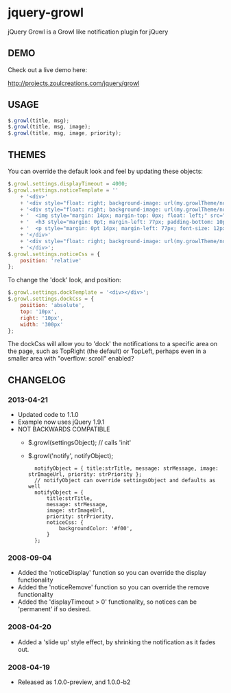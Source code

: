 jquery-growl
============

jQuery Growl is a Growl like notification plugin for jQuery

## DEMO

Check out a live demo here: 

http://projects.zoulcreations.com/jquery/growl

## USAGE
```javascript
$.growl(title, msg);
$.growl(title, msg, image);
$.growl(title, msg, image, priority);
```

## THEMES

You can override the default look and feel by updating these objects:
```javascript
$.growl.settings.displayTimeout = 4000;
$.growl.settings.noticeTemplate = ''
	+ '<div>'
	+ '<div style="float: right; background-image: url(my.growlTheme/normalTop.png); position: relative; width: 259px; height: 16px; margin: 0pt;"></div>'
	+ '<div style="float: right; background-image: url(my.growlTheme/normalBackground.png); position: relative; display: block; color: #ffffff; font-family: Arial; font-size: 12px; line-height: 14px; width: 259px; margin: 0pt;">' 
	+ '  <img style="margin: 14px; margin-top: 0px; float: left;" src="%image%" />'
	+ '  <h3 style="margin: 0pt; margin-left: 77px; padding-bottom: 10px; font-size: 13px;">%title%</h3>'
	+ '  <p style="margin: 0pt 14px; margin-left: 77px; font-size: 12px;">%message%</p>'
	+ '</div>'
	+ '<div style="float: right; background-image: url(my.growlTheme/normalBottom.png); position: relative; width: 259px; height: 16px; margin-bottom: 10px;"></div>'
	+ '</div>';
$.growl.settings.noticeCss = {
	position: 'relative'
};
```
To change the 'dock' look, and position: 
```javascript
$.growl.settings.dockTemplate = '<div></div>';
$.growl.settings.dockCss = {
	position: 'absolute',
	top: '10px',
	right: '10px',
	width: '300px'
};
```  
The dockCss will allow you to 'dock' the notifications to a specific area
on the page, such as TopRight (the default) or TopLeft, perhaps even in a
smaller area with "overflow: scroll" enabled?


## CHANGELOG

### 2013-04-21
* Updated code to 1.1.0
* Example now uses jQuery 1.9.1
* NOT BACKWARDS COMPATIBLE
	* $.growl(settingsObject); // calls 'init'
	* $.growl('notify', notifyObject); 
	
			notifyObject = { title:strTitle, message: strMessage, image: strImageUrl, priority: strPriority };
			// notifyObject can override settingsObject and defaults as well
			notifyObject = { 
				title:strTitle, 
				message: strMessage, 
				image: strImageUrl, 
				priority: strPriority,
				noticeCss: {
					backgroundColor: '#f00',
				}
			};

### 2008-09-04
* Added the 'noticeDisplay' function so you can override the display functionality
* Added the 'noticeRemove' function so you can override the remove functionality
* Added the 'displayTimeout > 0' functionality, so notices can be 'permanent' if so desired.

### 2008-04-20
* Added a 'slide up' style effect, by shrinking the notification as it fades out.

### 2008-04-19
* Released as 1.0.0-preview, and 1.0.0-b2